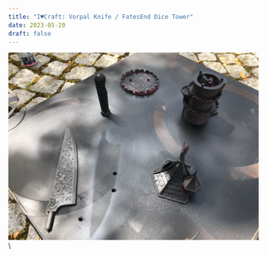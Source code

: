 ```yaml
---
title: "I♥Craft: Vorpal Knife / FatesEnd Dice Tower"
date: 2023-05-20
draft: false
---
```



![Vorpal Knife & Fates End](/assets/pix/DIY_Dicetower_VorpalKnife.JPG)\
